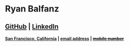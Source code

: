 # Ryan Balfanz

## [GitHub] | [LinkedIn]

#### [San Francisco, California][location] | [email address][email address] | [~~mobile number~~][mobile number]

[website]: https://ryanbalfanz.com/
[email address]: mailto:ryan@ryanbalfanz.net
[mobile number]: tel:+15555555555
[location]: https://en.wikipedia.org/wiki/San_Francisco
[GitHub]: https://github.com/RyanBalfanz/
[LinkedIn]: https://www.linkedin.com/in/ryanbalfanz/
